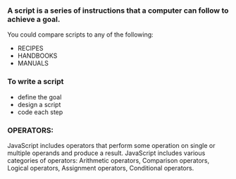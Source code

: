 ### A script is a series of instructions that a computer can follow to achieve a goal.
You could compare scripts to any of the following:
- RECIPES 
- HANDBOOKS
- MANUALS
 ### To write a script
 - define the goal
 - design a script
 - code each step
 
### OPERATORS:
 JavaScript includes operators that perform some operation on single or multiple operands and produce a result. JavaScript includes various categories of operators: Arithmetic operators, Comparison operators, Logical operators, Assignment operators, Conditional operators.

